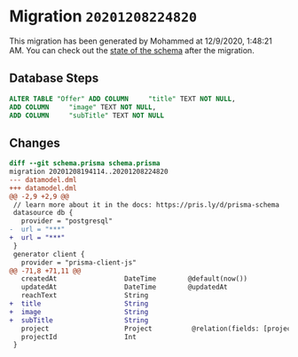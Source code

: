# Migration `20201208224820`

This migration has been generated by Mohammed at 12/9/2020, 1:48:21 AM.
You can check out the [state of the schema](./schema.prisma) after the migration.

## Database Steps

```sql
ALTER TABLE "Offer" ADD COLUMN     "title" TEXT NOT NULL,
ADD COLUMN     "image" TEXT NOT NULL,
ADD COLUMN     "subTitle" TEXT NOT NULL
```

## Changes

```diff
diff --git schema.prisma schema.prisma
migration 20201208194114..20201208224820
--- datamodel.dml
+++ datamodel.dml
@@ -2,9 +2,9 @@
 // learn more about it in the docs: https://pris.ly/d/prisma-schema
 datasource db {
   provider = "postgresql"
-  url = "***"
+  url = "***"
 }
 generator client {
   provider = "prisma-client-js"
@@ -71,8 +71,11 @@
   createdAt                 DateTime        @default(now())
   updatedAt                 DateTime        @updatedAt
   reachText                 String
+  title                     String
+  image                     String
+  subTitle                  String
   project                   Project          @relation(fields: [projectId], references: [id])
   projectId                 Int
 }
```


